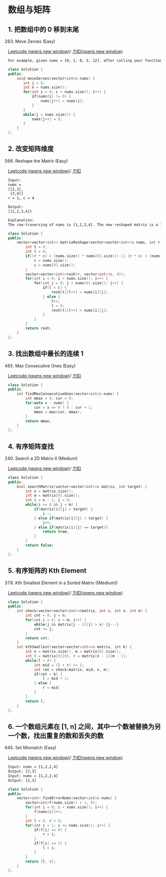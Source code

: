 # 数组与矩阵

## 1. 把数组中的 0 移到末尾

283. Move Zeroes (Easy)

[Leetcode (opens new window)](https://leetcode.com/problems/move-zeroes/description/)/ [力扣(opens new window)](https://leetcode-cn.com/problems/move-zeroes/description/)

```html
For example, given nums = [0, 1, 0, 3, 12], after calling your function, nums should be [1, 3, 12, 0, 0].
```

```cpp
class Solution {
public:
    void moveZeroes(vector<int>& nums) {
       int j = 0;
       int n = nums.size();
       for(int i = 0; i < nums.size(); i++) {
           if(nums[i] != 0) {
               nums[j++] = nums[i];
           }
       } 
       while(j < nums.size()) {
           nums[j++] = 0;
       }
    }
};
```

## 2. 改变矩阵维度

566. Reshape the Matrix (Easy)

[Leetcode (opens new window)](https://leetcode.com/problems/reshape-the-matrix/description/)/ [力扣](https://leetcode-cn.com/problems/reshape-the-matrix/description/)

```html
Input:
nums =
[[1,2],
 [3,4]]
r = 1, c = 4

Output:
[[1,2,3,4]]

Explanation:
The row-traversing of nums is [1,2,3,4]. The new reshaped matrix is a 1 * 4 matrix, fill it row by row by using the previous list.
```

```cpp
class Solution {
public:
    vector<vector<int>> matrixReshape(vector<vector<int>>& nums, int r, int c) {
        int t = 0;
        int l = 0;
        if((r * c) > (nums.size() * nums[0].size()) || (r * c) < (nums.size() * nums[0].size())) {
            r = nums.size();
            c = nums[0].size();
        }
        vector<vector<int>>resh(r, vector<int>(c, 0));
        for(int i = 0; i < nums.size(); i++) {
            for(int j = 0; j < nums[0].size(); j++) {
                if(l < c) {
                    resh[t][l++] = nums[i][j];
                } else {
                    t++;
                    l = 0;
                    resh[t][l++] = nums[i][j];
                }
            }
        }
        return resh;
    }
};
```

## 3. 找出数组中最长的连续 1

485. Max Consecutive Ones (Easy)

[Leetcode (opens new window)](https://leetcode.com/problems/max-consecutive-ones/description/)/ [力扣](https://leetcode-cn.com/problems/max-consecutive-ones/description/)

```cpp
class Solution {
public:
    int findMaxConsecutiveOnes(vector<int>& nums) {
        int mmax = 0, cur = 0;
        for(auto x : nums) {
            cur = x == 0 ? 0 : cur + 1;
            mmax = max(cur, mmax);
        }
        return mmax;
    }
};
```

## 4. 有序矩阵查找

240. Search a 2D Matrix II (Medium)

[Leetcode (opens new window)](https://leetcode.com/problems/search-a-2d-matrix-ii/description/)/ [力扣](https://leetcode-cn.com/problems/search-a-2d-matrix-ii/description/)

```cpp
class Solution {
public:
    bool searchMatrix(vector<vector<int>>& matrix, int target) {
        int n = matrix.size();
        int m = matrix[0].size();
        int i = n - 1, j = 0;
        while(i >= 0 && j < m) {
            if(matrix[i][j] > target) {
                i--;
            } else if(matrix[i][j] < target) {
                j++;
            } else if(matrix[i][j] == target){
                return true;
            }
        }
        return false;
    }
};
```

## 5. 有序矩阵的 Kth Element

378. Kth Smallest Element in a Sorted Matrix ((Medium))

[Leetcode (opens new window)](https://leetcode.com/problems/kth-smallest-element-in-a-sorted-matrix/description/)/ [力扣(opens new window)](https://leetcode-cn.com/problems/kth-smallest-element-in-a-sorted-matrix/description/)

```cpp
class Solution {
public:
    int check(vector<vector<int>>&matrix, int x, int n, int m) {
        int cnt = 0, j = n;
        for(int i = 0; i < m; i++) {
            while(j && matrix[j - 1][i] > x) {j--;}
            cnt += j;
        }
        return cnt;
    }
    int kthSmallest(vector<vector<int>>& matrix, int k) {
        int n = matrix.size(), m = matrix[0].size();
        int l = matrix[0][0], r = matrix[n - 1][m - 1];
        while(l < r) {
            int mid = (l + r) >> 1;
            int ret = check(matrix, mid, n, m);
            if(ret < k) {
                l = mid + 1;
            } else {
                r = mid;
            }
        }
        return l;
    }
};
```

## 6. 一个数组元素在 [1, n] 之间，其中一个数被替换为另一个数，找出重复的数和丢失的数

645. Set Mismatch (Easy)

[Leetcode (opens new window)](https://leetcode.com/problems/set-mismatch/description/)/ [力扣(opens new window)](https://leetcode-cn.com/problems/set-mismatch/description/)

```html
Input: nums = [1,2,2,4]
Output: [2,3]
Input: nums = [1,2,2,4]
Output: [2,3]
```

```cpp
class Solution {
public:
    vector<int> findErrorNums(vector<int>& nums) {
        vector<int>f(nums.size() + 1, 0);
        for(int i = 0; i < nums.size(); i++) {
            f[nums[i]]++;
        }
        int l = 0, r = 0;
        for(int i = 1; i <= nums.size(); i++) {
            if(f[i] == 0) {
                r = i;
            }
            if(f[i] == 2) {
                l = i;
            }
        }
        return {l, r};
    }
};
```

